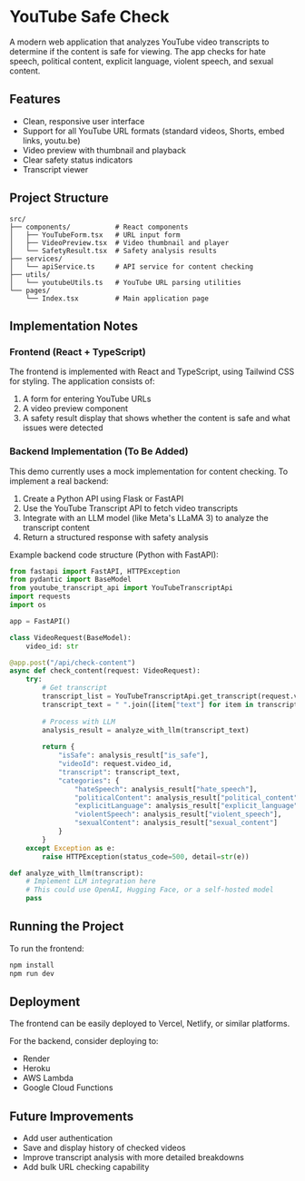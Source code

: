 
# YouTube Safe Check

A modern web application that analyzes YouTube video transcripts to determine if the content is safe for viewing. The app checks for hate speech, political content, explicit language, violent speech, and sexual content.

## Features

- Clean, responsive user interface
- Support for all YouTube URL formats (standard videos, Shorts, embed links, youtu.be)
- Video preview with thumbnail and playback
- Clear safety status indicators
- Transcript viewer

## Project Structure

```
src/
├── components/           # React components
│   ├── YouTubeForm.tsx   # URL input form
│   ├── VideoPreview.tsx  # Video thumbnail and player
│   └── SafetyResult.tsx  # Safety analysis results
├── services/
│   └── apiService.ts     # API service for content checking
├── utils/
│   └── youtubeUtils.ts   # YouTube URL parsing utilities
└── pages/
    └── Index.tsx         # Main application page
```

## Implementation Notes

### Frontend (React + TypeScript)

The frontend is implemented with React and TypeScript, using Tailwind CSS for styling. The application consists of:

1. A form for entering YouTube URLs
2. A video preview component
3. A safety result display that shows whether the content is safe and what issues were detected

### Backend Implementation (To Be Added)

This demo currently uses a mock implementation for content checking. To implement a real backend:

1. Create a Python API using Flask or FastAPI
2. Use the YouTube Transcript API to fetch video transcripts
3. Integrate with an LLM model (like Meta's LLaMA 3) to analyze the transcript content
4. Return a structured response with safety analysis

Example backend code structure (Python with FastAPI):

```python
from fastapi import FastAPI, HTTPException
from pydantic import BaseModel
from youtube_transcript_api import YouTubeTranscriptApi
import requests
import os

app = FastAPI()

class VideoRequest(BaseModel):
    video_id: str

@app.post("/api/check-content")
async def check_content(request: VideoRequest):
    try:
        # Get transcript
        transcript_list = YouTubeTranscriptApi.get_transcript(request.video_id)
        transcript_text = " ".join([item["text"] for item in transcript_list])
        
        # Process with LLM
        analysis_result = analyze_with_llm(transcript_text)
        
        return {
            "isSafe": analysis_result["is_safe"],
            "videoId": request.video_id,
            "transcript": transcript_text,
            "categories": {
                "hateSpeech": analysis_result["hate_speech"],
                "politicalContent": analysis_result["political_content"],
                "explicitLanguage": analysis_result["explicit_language"],
                "violentSpeech": analysis_result["violent_speech"],
                "sexualContent": analysis_result["sexual_content"]
            }
        }
    except Exception as e:
        raise HTTPException(status_code=500, detail=str(e))

def analyze_with_llm(transcript):
    # Implement LLM integration here
    # This could use OpenAI, Hugging Face, or a self-hosted model
    pass
```

## Running the Project

To run the frontend:

```bash
npm install
npm run dev
```

## Deployment

The frontend can be easily deployed to Vercel, Netlify, or similar platforms.

For the backend, consider deploying to:
- Render
- Heroku
- AWS Lambda
- Google Cloud Functions

## Future Improvements

- Add user authentication
- Save and display history of checked videos
- Improve transcript analysis with more detailed breakdowns
- Add bulk URL checking capability
